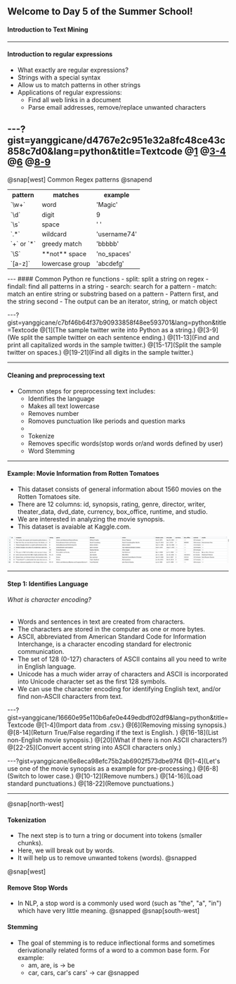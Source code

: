 ## Welcome to Day 5 of the Summer School!
#### Introduction to Text Mining
---

#### Introduction to regular expressions
- What exactly are regular expressions?
- Strings with a special syntax
- Allow us to match patterns in other strings
- Applications of regular expressions:
  - Find all web links in a document
  - Parse email addresses, remove/replace unwanted characters

---?gist=yanggicane/d4767e2c951e32a8fc48ce43c858c7d0&lang=python&title=Textcode
@[1]()
@[3-4](match..)
@[6](match)
@[8-9](match)
---
@snap[west]
Common Regex patterns
@snapend
<table>
  <tr>
    <th>pattern</th>
    <th>matches</th>
     <th>example</th>
  </tr>
  <tr>
    <td>`\w+`</td>
    <td>word</td>
     <td>'Magic'</td>
  </tr>
  <tr class="fragment">
    <td>`\d`</td>
    <td>digit</td>
     <td>9</td>
  </tr>
  <tr class="fragment">
    <td>`\s`</td>
    <td>space</td>
     <td>' '</td>
   </tr>
  <tr class="fragment">
    <td>`.*`</td>
    <td>wildcard</td>
     <td>'username74'</td>
    </tr>
  <tr class="fragment">
    <td>`+` or `*`</td>
    <td>greedy match</td>
     <td>'bbbbb'</td> 
  </tr>
  <tr class="fragment">
    <td>`\S`</td>
    <td>**not** space</td>
     <td>'no_spaces'</td> 
  </tr>
  <tr class="fragment">
    <td>`[a-z]`</td>
    <td>lowercase group</td>
     <td>'abcdefg'</td>     
</table>
---
#### Common Python re functions
- split: split a string on regex
- findall: find all patterns in a string
- search: search for a pattern
- match: match an entire string or substring based on a pattern
- Pattern first, and the string second
- The output can be an iterator, string, or match object

---?gist=yanggicane/c7bf46b64f37b90933858f48ee593701&lang=python&title=Textcode
@[1](The sample twitter write into Python as a string.)
@[3-9](We split the sample twitter on each sentence ending.)
@[11-13](Find and print all capitalized words in the sample twitter.)
@[15-17](Split the sample twitter on spaces.)
@[19-21](Find all digits in the sample twitter.)

---
#### Cleaning and preprocessing text
- Common steps for preprocessing text includes:
  - Identifies the language
  - Makes all text lowercase
  - Removes number
  - Romoves punctuation like periods and question marks
  -
  - Tokenize
  - Removes specific words(stop words or/and words defined by user)
  - Word Stemming
---
#### Example: Movie Information from Rotten Tomatoes
- This dataset consists of general information about 1560 movies on the Rotten Tomatoes site. 
- There are 12 columns: id, synopsis, rating, genre, director, writer, theater_data, dvd_date, currency, box_office, runtime, and studio.
- We are interested in analyzing the movie synopsis. 
- This dataset is avaiable at Kaggle.com.

![span-120](assets/img/movie_data.png)


---
#### Step 1: Identifies Language
###### What is character encoding?
- Words and sentences in text are created from characters.
- The characters are stored in the computer as one or more bytes.
- ASCII, abbreviated from American Standard Code for Information Interchange, is a character encoding standard for electronic communication.
- The set of 128 (0-127) characters of ASCII contains all you need to write in English language.
- Unicode has a much wider array of characters and ASCII is incorporated into Unicode character set as the first 128 symbols.
- We can use the character encoding for identifying English text, and/or find non-ASCII characters from text.

---?gist=yanggicane/16660e95e110b6afe0e449edbdf02df9&lang=python&title=Textcode
@[1-4](Import data from .csv.)
@[6](Removing missing synopsis.)
@[8-14](Return True/False regarding if the text is English. )
@[16-18](List non-English movie synopsis.)
@[20](What if there is non ASCII characters?)
@[22-25](Convert accent string into ASCII characters only.)

---?gist=yanggicane/6e8eca98efc75b2ab6902f573dbe97f4
@[1-4](Let's use one of the movie synopsis as a example for pre-processing.)
@[6-8](Switch to lower case.)
@[10-12](Remove numbers.)
@[14-16](Load standard punctuations.)
@[18-22](Remove punctuations.)

--- 
@snap[north-west]
#### Tokenization
- The next step is to turn a tring or document into tokens (smaller chunks).
- Here, we will break out by words.
- It will help us to remove unwanted tokens (words).
@snapped

@snap[west]
#### Remove Stop Words
- In NLP, a stop word is a commonly used word (such as "the", "a", "in") which have very little meaning.
@snapped
@snap[south-west]
#### Stemming
- The goal of stemming is to reduce inflectional forms and sometimes derivationally related forms of a word to a common base form. For example:
  - am, are, is $\rightarrow$ be
  - car, cars, car's cars' $\rightarrow$ car
  @snapped

